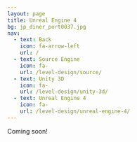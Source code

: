 ```yaml
---
layout: page
title: Unreal Engine 4
bg: jp_diner_port0037.jpg
nav:
  - text: Back
    icon: fa-arrow-left
    url: /
  - text: Source Engine
    icon: fa-
    url: /level-design/source/
  - text: Unity 3D
    icon: fa-
    url: /level-design/unity-3d/
  - text: Unreal Engine 4
    icon: fa-
    url: /level-design/unreal-engine-4/
---
```


Coming soon!